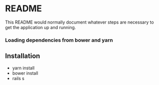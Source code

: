 # README

This README would normally document whatever steps are necessary to get the
application up and running.

### Loading dependencies from bower and yarn

## Installation
- yarn install
- bower install
- rails s

